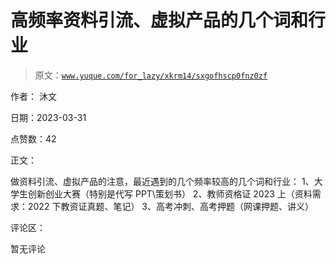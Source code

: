 # 高频率资料引流、虚拟产品的几个词和行业

> 原文：[`www.yuque.com/for_lazy/xkrm14/sxgofhscp0fnz0zf`](https://www.yuque.com/for_lazy/xkrm14/sxgofhscp0fnz0zf)

作者： 沐文

日期：2023-03-31

点赞数：42

正文：

做资料引流、虚拟产品的注意，最近遇到的几个频率较高的几个词和行业： 1、大学生创新创业大赛（特别是代写 PPT\策划书） 2、教师资格证 2023 上（资料需求：2022 下教资证真题、笔记） 3、高考冲刺、高考押题（网课押题、讲义）

评论区：

暂无评论

